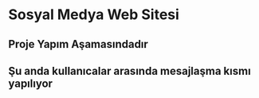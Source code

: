 # Sosyal Medya Web Sitesi
## Proje Yapım Aşamasındadır
## Şu anda kullanıcalar arasında mesajlaşma kısmı yapılıyor
